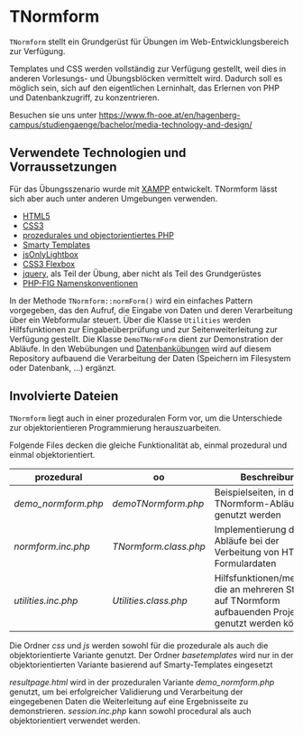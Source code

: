 # TNormform

`TNormform` stellt ein Grundgerüst für Übungen im Web-Entwicklungsbereich zur Verfügung.

Templates und CSS werden vollständig zur Verfügung gestellt, weil dies in anderen Vorlesungs- und Übungsblöcken
vermittelt wird. Dadurch soll es möglich sein, sich auf den eigentlichen Lerninhalt, das Erlernen von PHP und Datenbankzugriff,
zu konzentrieren.

Besuchen sie uns unter https://www.fh-ooe.at/en/hagenberg-campus/studiengaenge/bachelor/media-technology-and-design/

## Verwendete Technologien und Vorraussetzungen

Für das Übungsszenario wurde mit [XAMPP](https://www.apachefriends.org/de/index.html) entwickelt. TNormform lässt sich aber auch unter anderen Umgebungen verwenden.

* [HTML5](https://www.w3.org/TR/html5/)
* [CSS3](https://www.w3.org/Style/CSS/specs)
* [prozedurales und objectorientiertes PHP](http://php.net/)
* [Smarty Templates](http://www.smarty.net/)
* [jsOnlyLightbox](https://github.com/felixhagspiel/jsOnlyLightbox)
* [CSS3 Flexbox](https://www.w3.org/TR/css-flexbox-1/)
* [jquery](https://jquery.com/), als Teil der Übung, aber nicht als Teil des Grundgerüstes 
* [PHP-FIG Namenskonventionen](http://www.php-fig.org/bylaws/psr-naming-conventions/)

In der Methode `TNormform::normForm()` wird ein einfaches Pattern vorgegeben, das den Aufruf, die Eingabe von Daten und deren Verarbeitung über ein Webformular steuert.
Über die Klasse `Utilities` werden Hilfsfunktionen zur Eingabeüberprüfung und zur Seitenweiterleitung zur Verfügung gestellt.
Die Klasse `DemoTNormForm` dient zur Demonstration der Abläufe. 
In den Webübungen und [Datenbankübungen](https://github.com/Digital-Media/MH_DBA-DAB_OnlineShop) wird auf diesem Repository aufbauend die Verarbeitung der Daten (Speichern im Filesystem oder Datenbank, ...) ergänzt.

## Involvierte Dateien

`TNormform` liegt auch in einer prozeduralen Form vor, um die Unterschiede zur objektorientieren Programmierung herauszuarbeiten.

Folgende Files decken die gleiche Funktionalität ab, einmal prozedural und einmal objektorientiert.

| prozedural          | oo                    | Beschreibung
|---------------------|-----------------------|--------------------
| *demo_normform.php* | *demoTNormform.php*   | Beispielseiten, in der die TNormform-Abläufe genutzt werden |
| *normform.inc.php*  | *TNormform.class.php* | Implementierung der Abläufe bei der Verbeitung von HTML-Formulardaten |
| *utilities.inc.php* | *Utilities.class.php* | Hilfsfunktionen/methoden, die an mehreren Stellen in auf TNormform aufbauenden Projekten genutzt werden können |

Die Ordner *css* und *js* werden sowohl für die prozedurale als auch die objektorientierte Variante genutzt.
Der Ordner *basetemplates* wird nur in der objektorientierten Variante basierend auf Smarty-Templates eingesetzt

*resultpage.html* wird in der prozeduralen Variante *demo_normform.php* genutzt, um bei erfolgreicher Validierung und Verarbeitung der eingegebenen Daten die Weiterleitung auf eine Ergebnisseite zu demonstrieren.
*session.inc.php* kann sowohl procedural als auch objektorientiert verwendet werden.
